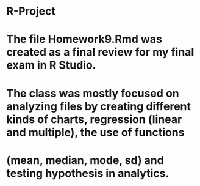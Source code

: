 # R-Project

# The file Homework9.Rmd was created as a final review for my final exam in R Studio.
# The class was mostly focused on analyzing files by creating different kinds of charts, regression (linear and multiple), the use of functions
# (mean, median, mode, sd) and testing hypothesis in analytics.
